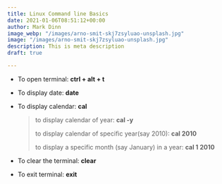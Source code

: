 ```yaml
---
title: Linux Command line Basics
date: 2021-01-06T08:51:12+00:00
author: Mark Dinn
image_webp: "/images/arno-smit-skj7zsyluao-unsplash.jpg"
image: "/images/arno-smit-skj7zsyluao-unsplash.jpg"
description: This is meta description
draft: true

---
```

* To open terminal: **ctrl + alt + t**
* To display date: **date**
* To display calendar: **cal**

  > to display calendar of year: **cal -y**
  >
  > to display calendar of specific year(say 2010): **cal 2010**
  >
  > to display a specific month (say January) in a year: **cal 1 2010**
* To clear the terminal: **clear**
* To exit terminal: **exit**